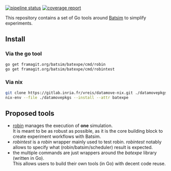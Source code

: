 [![pipeline status](https://framagit.org/batsim/batexpe/badges/master/pipeline.svg)](https://framagit.org/batsim/batexpe/commits/master)
[![coverage report](https://framagit.org/batsim/batexpe/badges/master/coverage.svg)](https://framagit.org/batsim/batexpe/commits/master)

This repository contains a set of Go tools around
[Batsim](https://framagit.org/batsim/batsim) to simplify experiments.

## Install
### Via the go tool
```bash
go get framagit.org/batsim/batexpe/cmd/robin
go get framagit.org/batsim/batexpe/cmd/robintest
```

### Via nix
```bash
git clone https://gitlab.inria.fr/vreis/datamove-nix.git ./datamovepkgs
nix-env --file ./datamovepkgs --install --attr batexpe
```

## Proposed tools
- [robin](doc/robin.md) manages the execution of **one** simulation.  
  It is meant to be as robust as possible, as it is the core building block
  to create experiment workflows with Batsim.
- *robintest* is a *robin* wrapper mainly used to test robin.
  *robintest* notably allows to specify what (robin/batsim/scheduler)
  result is expected.
- the multiple commands are just wrappers around the *batexpe* library
  (written in Go).  
  This allows users to build their own tools (in Go) with decent code reuse.
